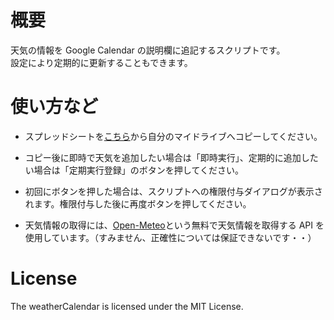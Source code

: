 # 概要

天気の情報を Google Calendar の説明欄に追記するスクリプトです。  
設定により定期的に更新することもできます。

# 使い方など

- スプレッドシートを[こちら](https://docs.google.com/spreadsheets/d/1hXbJAmQRm_lsXRtLjXrHA1GhZau4NX1mpwQcF2ZNKH8)から自分のマイドライブへコピーしてください。

- コピー後に即時で天気を追加したい場合は「即時実行」、定期的に追加したい場合は「定期実行登録」のボタンを押してください。

- 初回にボタンを押した場合は、スクリプトへの権限付与ダイアログが表示されます。権限付与した後に再度ボタンを押してください。

- 天気情報の取得には、[Open-Meteo](https://open-meteo.com/)という無料で天気情報を取得する API を使用しています。（すみません、正確性については保証できないです・・）

# License

The weatherCalendar is licensed under the MIT License.
